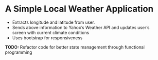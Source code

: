 # A Simple Local Weather Application
* Extracts longitude and latitude from user.
* Sends above information to Yahoo’s Weather API and updates user’s screen with current climate conditions
* Uses bootstrap for responsiveness

**TODO:** Refactor code for better state management through  functional programming 
